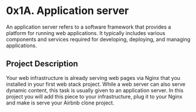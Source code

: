 # 0x1A. Application server
An application server refers to a software framework that provides a platform for running web applications. It typically includes various components and services required for developing, deploying, and managing applications.
## Project Description
Your web infrastructure is already serving web pages via Nginx that you installed in your first web stack project. While a web server can also serve dynamic content, this task is usually given to an application server. In this project you will add this piece to your infrastructure, plug it to your Nginx and make is serve your Airbnb clone project.
